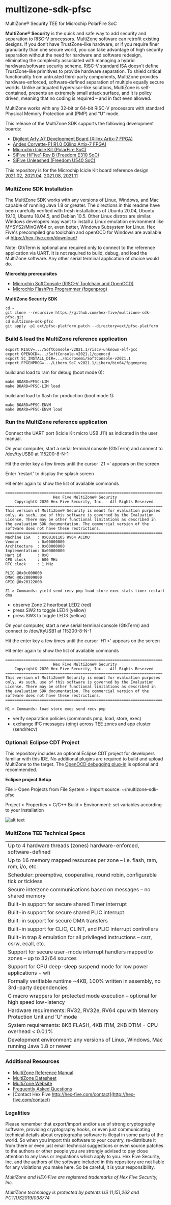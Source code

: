# multizone-sdk-pfsc
MultiZone® Security TEE for Microchip PolarFire SoC

**MultiZone® Security** is the quick and safe way to add security and separation to RISC-V processors. MultiZone software can retrofit existing designs. If you don’t have TrustZone-like hardware, or if you require finer granularity than one secure world, you can take advantage of high security separation without the need for hardware and software redesign, eliminating the complexity associated with managing a hybrid hardware/software security scheme. RISC-V standard ISA doesn't define TrustZone-like primitives to provide hardware separation. To shield critical functionality from untrusted third-party components, MultiZone provides hardware-enforced, software-defined separation of multiple equally secure worlds. Unlike antiquated hypervisor-like solutions, MultiZone is self-contained, presents an extremely small attack surface, and it is policy driven, meaning that no coding is required – and in fact even allowed.

MultiZone works with any 32-bit or 64-bit RISC-V processors with standard Physical Memory Protection unit (PMP) and “U” mode.

This release of the MultiZone SDK supports the following development boards:
- [Digilent Arty A7 Development Board (Xilinx Artix-7 FPGA)](https://digilent.com/shop/arty-a7-artix-7-fpga-development-board/)
- [Andes Corvette-F1 R1.0 (Xilinx Artix-7 FPGA)](http://www.andestech.com/en/products-solutions/andeshape-platforms/corvette-f1-r1/)
- [Microchip Icicle Kit (PolarFire SoC)](https://www.microsemi.com/existing-parts/parts/152514)
- [SiFive HiFive1 Rev B (Freedom E310 SoC)](https://www.sifive.com/boards/hifive1-rev-b)
- [SiFive Unleashed (Freedom U540 SoC)](https://www.sifive.com/boards/hifive-unleashed)

This repository is for the Microchip Icicle Kit board reference design [2021.02](https://github.com/polarfire-soc/icicle-kit-reference-design/releases/tag/2021.02), [2021.04](https://github.com/polarfire-soc/icicle-kit-reference-design/releases/tag/2021.04), [2021.08](https://github.com/polarfire-soc/icicle-kit-reference-design/releases/tag/2021.08), [2021.11](https://github.com/polarfire-soc/icicle-kit-reference-design/releases/tag/2021.11)

### MultiZone SDK Installation ###

The MultiZone SDK works with any versions of Linux, Windows, and Mac capable of running Java 1.8 or greater. The directions in this readme have been carefully verified with fresh installations of Ubuntu 20.04, Ubuntu 19.10, Ubuntu 18.04.5, and Debian 10.5. Other Linux distros are similar. Windows developers may want to install a Linux emulation environment like MYSYS2/MinGW64 or, even better, Windows Subsystem for Linux. Hex Five's precompiled gnu toolchain and openOCD for Windows are available at https://hex-five.com/download/

Note: GtkTerm is optional and required only to connect to the reference application via UART. It is not required to build, debug, and load the MultiZone software. Any other serial terminal application of choice would do.


**Microchip prerequisites**

- [Microchip SoftConsole (RISC-V Toolchain and OpenOCD)](https://www.microsemi.com/product-directory/design-tools/4879-softconsole#downloads)
- [Microchip FlashPro Programmer (fpgenprog)](https://www.microsemi.com/product-directory/programming-and-debug/4977-flashpro)

**MultiZone Security SDK**

```
cd ~
git clone --recursive https://github.com/hex-five/multizone-sdk-pfsc.git
cd multizone-sdk-pfsc
git apply -p1 ext/pfsc-platform.patch --directory=ext/pfsc-platform
```


### Build & load the MultiZone reference application ###

```
export RISCV=.../SoftConsole-v2021.1/riscv-unknown-elf-gcc
export OPENOCD=.../SoftConsole-v2021.1/openocd
export SC_INSTALL_DIR=.../microsemi/SoftConsole-v2021.1
export FPGENPROG=.../Libero_SoC_v2021.1/Libero/bin64/fpgenprog
```
build and load to ram for debug (boot mode 0):

```
make BOARD=PFSC-LIM 
make BOARD=PFSC-LIM load
```

build and load to flash for production (boot mode 1):

```
make BOARD=PFSC-ENVM 
make BOARD=PFSC-ENVM load
```

### Run the MultiZone reference application ###

Connect the UART port (Icicle Kit micro USB J11) as indicated in the user manual.

On your computer, start a serial terminal console (GtkTerm) and connect to /dev/ttyUSB0 at 115200-8-N-1

Hit the enter key a few times until the cursor 'Z1 >' appears on the screen

Enter 'restart' to display the splash screen

Hit enter again to show the list of available commands

```
=====================================================================
      	             Hex Five MultiZone® Security    
    Copyright© 2020 Hex Five Security, Inc. - All Rights Reserved
=====================================================================
This version of MultiZone® Security is meant for evaluation purposes
only. As such, use of this software is governed by the Evaluation
License. There may be other functional limitations as described in
the evaluation SDK documentation. The commercial version of the
software does not have these restrictions.
=====================================================================
Machine ISA   : 0x00101105 RV64 ACIMU
Vendor        : 0x00000000
Architecture  : 0x00000000
Implementation: 0x00000000
Hart id       : 0x0
CPU clock     : 600 MHz
RTC clock     : 1 MHz

PLIC @0x0c000000
DMAC @0x20009000
GPIO @0x20122000

Z1 > Commands: yield send recv pmp load store exec stats timer restart dma
```
- observe Zone 2 heartbeat LED2 (red)
- press SW2 to toggle LED4 (yellow)
- press SW3 to toggle LED3 (yellow)

On your computer, start a new serial terminal console (GtkTerm) and connect to /dev/ttyUSB1 at 115200-8-N-1

Hit the enter key a few times until the cursor 'H1 >' appears on the screen

Hit enter again to show the list of available commands

```
=====================================================================
      	             Hex Five MultiZone® Security                    
    Copyright© 2020 Hex Five Security, Inc. - All Rights Reserved    
=====================================================================
This version of MultiZone® Security is meant for evaluation purposes 
only. As such, use of this software is governed by the Evaluation    
License. There may be other functional limitations as described in   
the evaluation SDK documentation. The commercial version of the      
software does not have these restrictions.                           
=====================================================================

H1 > Commands: load store exec send recv pmp
```
- verify separation policies (commands pmp, load, store, exec)
- exchange IPC messages (ping) across TEE zones and app cluster (send/recv)


### Optional: Eclipse CDT Project ###
This repository includes an optional Eclipse CDT project for developers familiar with this IDE. No additional plugins are required to build and upload MultiZone to the target. The [OpenOCD debugging plug-in](https://eclipse-embed-cdt.github.io/debug/openocd) is optional and recommended.

**Eclipse project Setup**

File > Open Projects from File System > Import source: ~/multizone-sdk-pfsc

Project > Properties > C/C++ Build > Environment: set variables according to your installation

![alt text](https://hex-five.com/wp-content/uploads/multizone-eclipse-proj.png)

### MultiZone TEE Technical Specs ###
| |
|---|
| Up to 4 hardware threads (zones) hardware-enforced, software-defined                  |
| Up to 16 memory mapped resources per zone – i.e. flash, ram, rom, i/o, etc.           |
| Scheduler: preemptive, cooperative, round robin, configurable tick or tickless        |
| Secure interzone communications based on messages – no shared memory                  |
| Built-in support for secure shared Timer interrupt                                    |
| Built-in support for secure shared PLIC interrupt                                     |
| Built-in support for secure DMA transfers                                             |
| Built-in support for CLIC, CLINT, and PLIC interrupt controllers                      |
| Built-in trap & emulation for all privileged instructions – csrr, csrw, ecall, etc.   |
| Support for secure user-mode interrupt handlers mapped to zones – up to 32/64 sources |
| Support for CPU deep-sleep suspend mode for low power applications - wfi              |
| Formally verifiable runtime ~4KB, 100% written in assembly, no 3rd-party dependencies |
| C macro wrappers for protected mode execution – optional for high speed low-latency   |
| Hardware requirements: RV32, RV32e, RV64 cpu with Memory Protection Unit and 'U' mode | 
| System requirements: 8KB FLASH, 4KB ITIM, 2KB DTIM - CPU overhead < 0.01%             | 
| Development environment: any versions of Linux, Windows, Mac running Java 1.8 or newer|


### Additional Resources ###

- [MultiZone Reference Manual](http://github.com/hex-five/multizone-sdk/blob/master/manual.pdf)
- [MultiZone Datasheet](https://hex-five.com/wp-content/uploads/2020/01/multizone-datasheet-20200109.pdf)
- [MultiZone Website](https://hex-five.com/multizone-security-sdk/)
- [Frequently Asked Questions](http://hex-five.com/faq/)
- [Contact Hex Five http://hex-five.com/contact](http://hex-five.com/contact)


### Legalities ###

Please remember that export/import and/or use of strong cryptography software, providing cryptography hooks, or even just communicating technical details about cryptography software is illegal in some parts of the world. So when you import this software to your country, re-distribute it from there or even just email technical suggestions or even source patches to the authors or other people you are strongly advised to pay close attention to any laws or regulations which apply to you. Hex Five Security, Inc. and the authors of the software included in this repository are not liable for any violations you make here. So be careful, it is your responsibility.

_MultiZone and HEX-Five are registered trademarks of Hex Five Security, Inc._

_MultiZone technology is protected by patents US 11,151,262 and PCT/US2019/038774_
